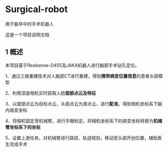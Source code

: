# Surgical-robot
用于脑卒中的手术机器人

这是一个项目说明文档

## 1 概述

本项目基于Realsense-D455及JAKA机器人进行脑部手术钻孔定位。

1、通过三维重建技术对人脑部CT进行重建，得到**携带病变位置信息**的患者头部模型

2、利用深度相机实时获取人脸**面部点云及特征**

3、以面部点云为目标点云，头部点云为源点云，进行**配准**，得到相机坐标系下脑内病变坐标

4、将相机固定至机械臂，进行手眼标定，将相机坐标系下的病变坐标转换为**机械臂坐标系下的坐标**

5、设置上游任务，对机械臂进行路径、轨迹规划，移动至头部开创位置，辅助医生完成手术

